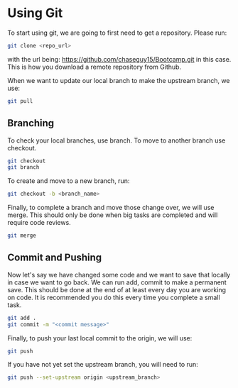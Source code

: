 # Using Git


To start using git, we are going to first need to get a repository. Please run:
```bash
git clone <repo_url>
```
with the url being: https://github.com/chaseguy15/Bootcamp.git in this case. This is how you download a remote repository from Github.

When we want to update our local branch to make the upstream branch, we use:
```bash
git pull
```

## Branching

To check your local branches, use branch. To move to another branch use checkout.

```bash
git checkout
git branch
```

To create and move to a new branch, run:

```bash
git checkout -b <branch_name>
```
Finally, to complete a branch and move those change over, we will use merge. This should only be done when big tasks are completed and will require code reviews.
```bash
git merge
```

## Commit and Pushing

Now let's say we have changed some code and we want to save that locally in case we want to go back. We can run add, commit to make a permanent save. This should be done at the end of at least every day you are working on code. It is recommended you do this every time you complete a small task.
```bash
git add .
git commit -m "<commit message>"
```

Finally, to push your last local commit to the origin, we will use:

```bash
git push
```

If you have not yet set the upstream branch, you will need to run:
```bash
git push --set-upstream origin <upstream_branch>
```
